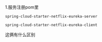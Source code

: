 1.服务注册pom里

```
spring-cloud-starter-netflix-eureka-server
```

```
spring-cloud-starter-netflix-eureka-client
```

这俩有什么区别